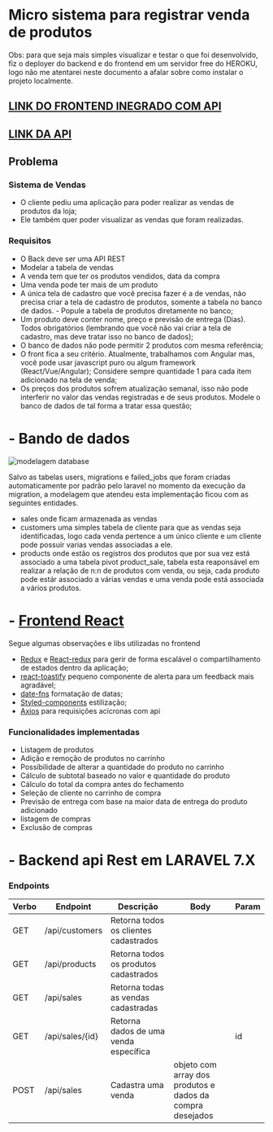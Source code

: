 # Micro sistema para registrar venda de produtos
Obs: para que seja mais simples visualizar e testar o que foi desenvolvido, fiz o deployer do backend e do frontend em um servidor free do HEROKU, logo não me atentarei neste documento a afalar sobre como instalar o projeto localmente.

## [LINK DO FRONTEND INEGRADO COM API](https://rnstore-front.herokuapp.com)
## [LINK DA API](https://rnstore-api.herokuapp.com/)

## Problema
### Sistema de Vendas
* O cliente pediu uma aplicação para poder realizar as vendas de produtos da loja;
* Ele também quer poder visualizar as vendas que foram realizadas.

### Requisitos
* O Back deve ser uma API REST
* Modelar a tabela de vendas
* A venda tem que ter os produtos vendidos, data da compra
* Uma venda pode ter mais de um produto
* A única tela de cadastro que você precisa fazer é a de vendas, não precisa criar a tela de cadastro de produtos, somente a tabela no banco de dados. - Popule a tabela de produtos diretamente no banco;
* Um produto deve conter nome, preço e previsão de entrega (Dias). Todos obrigatórios (lembrando que você não vai criar a tela de cadastro, mas deve tratar isso no banco de dados);
* O banco de dados não pode permitir 2 produtos com mesma referência;
* O front fica a seu critério. Atualmente, trabalhamos com Angular mas, você pode usar javascript puro ou algum framework (React/Vue/Angular);
Considere sempre quantidade 1 para cada item adicionado na tela de venda;
* Os preços dos produtos sofrem atualização semanal, isso não pode interferir no valor das vendas registradas e de seus produtos. Modele o banco de dados de tal forma a tratar essa questão;



# - Bando de dados
![modelagem database](https://i.ibb.co/BP5DyXg/modelagem-database.png)

Salvo as tabelas users, migrations e failed_jobs que foram criadas automaticamente por padrão pelo laravel no momento da execução da migration, a modelagem que atendeu esta implementação ficou com as seguintes entidades.
* sales onde ficam armazenada as vendas
* customers uma simples tabela de cliente para que as vendas seja identificadas, logo cada venda pertence a um único cliente e um cliente pode possuir varias vendas associadas a ele.
* products onde estão os registros dos produtos que por sua vez está associado a uma tabela pivot product_sale, tabela esta reaponsável em realizar a relação de n:n de produtos com venda, ou seja, cada produto pode estár associado a várias vendas e uma venda pode está associada a vários produtos.
# - [Frontend React](https://rnstore-front.herokuapp.com)

Segue algumas observações e libs utilizadas no frontend
* [Redux](https://www.npmjs.com/package/redux) e [React-redux](https://www.npmjs.com/package/react-redux) para gerir de forma escalável o compartilhamento de estados dentro da aplicação;
* [react-toastify](https://www.npmjs.com/package/react-toastify) pequeno componente de alerta para um feedback mais agradável;
* [date-fns](https://www.npmjs.com/package/date-fns) formatação de datas;
* [Styled-components](https://github.com/styled-components/styled-components) estilização;
* [Axios](https://www.npmjs.com/package/axios) para requisições acícronas com api

### Funcionalidades implementadas
* Listagem de produtos
* Adição e remoção de produtos no carrinho
* Possíbilidade de alterar a quantidade do produto no carrinho
* Cálculo de subtotal baseado no valor e quantidade do produto
* Cálculo do total da compra antes do fechamento
* Seleção de cliente no carrinho de compra
* Previsão de entrega com base na maior data de entrega do produto adicionado
* listagem de compras
* Exclusão de compras

# - Backend api Rest em LARAVEL 7.X


### Endpoints

| Verbo  | Endpoint | Descrição | Body | Param |
| ------ | ------ | ------ | ------ | ------ |
| GET | /api/customers | Retorna todos os clientes cadastrados | ||
| GET | /api/products | Retorna todos os produtos cadastrados | ||
| GET | /api/sales | Retorna todas as vendas cadastradas |||
| GET | /api/sales/{id} | Retorna dados de uma venda específica || id|
| POST | /api/sales | Cadastra uma venda | objeto com array dos produtos e dados da compra desejados|
